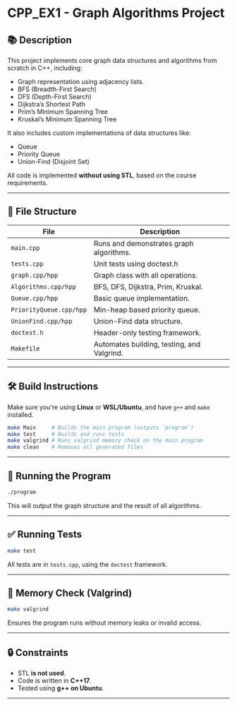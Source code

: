 # CPP_EX1 - Graph Algorithms Project

## 📚 Description

This project implements core graph data structures and algorithms from scratch in C++, including:

- Graph representation using adjacency lists.
- BFS (Breadth-First Search)
- DFS (Depth-First Search)
- Dijkstra’s Shortest Path
- Prim’s Minimum Spanning Tree
- Kruskal’s Minimum Spanning Tree

It also includes custom implementations of data structures like:
- Queue
- Priority Queue
- Union-Find (Disjoint Set)

All code is implemented **without using STL**, based on the course requirements.

---

## 📁 File Structure

| File                  | Description                                 |
|-----------------------|---------------------------------------------|
| `main.cpp`            | Runs and demonstrates graph algorithms.     |
| `tests.cpp`           | Unit tests using doctest.h                  |
| `graph.cpp/hpp`       | Graph class with all operations.            |
| `Algorithms.cpp/hpp`  | BFS, DFS, Dijkstra, Prim, Kruskal.          |
| `Queue.cpp/hpp`       | Basic queue implementation.                 |
| `PriorityQueue.cpp/hpp` | Min-heap based priority queue.           |
| `UnionFind.cpp/hpp`   | Union-Find data structure.                  |
| `doctest.h`           | Header-only testing framework.              |
| `Makefile`            | Automates building, testing, and Valgrind.  |

---

## 🛠️ Build Instructions

Make sure you're using **Linux** or **WSL/Ubuntu**, and have `g++` and `make` installed.

```bash
make Main     # Builds the main program (outputs `program`)
make test     # Builds and runs tests
make valgrind # Runs valgrind memory check on the main program
make clean    # Removes all generated files
```

---

## 🚀 Running the Program

```bash
./program
```

This will output the graph structure and the result of all algorithms.

---

## ✅ Running Tests

```bash
make test
```

All tests are in `tests.cpp`, using the `doctest` framework.

---

## 🧪 Memory Check (Valgrind)

```bash
make valgrind
```

Ensures the program runs without memory leaks or invalid access.

---

## 🔒 Constraints

- STL **is not used**.
- Code is written in **C++17**.
- Tested using **g++ on Ubuntu**.

---


